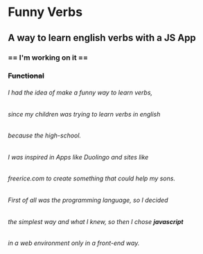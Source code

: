 # Funny Verbs
## A way to learn english verbs with a JS App

### == I'm working on it ==
### ~~Functional~~

###### I had the idea of make a *funny way* to learn verbs,
###### since my children was trying to _learn verbs_ in english
###### because the high-school.

###### I was inspired in Apps like _Duolingo_ and sites like
###### _freerice.com_ to create something that could help my sons.

###### First of all was the programming language, so I decided
###### the simplest way and what I knew, so then I chose __javascript__
###### in a web environment only in a front-end way.
